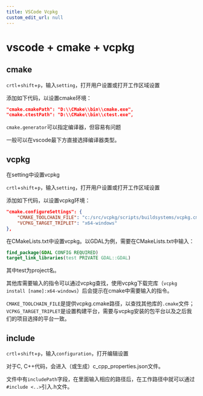```yaml
---
title: VSCode Vcpkg 
custom_edit_url: null
---
```


# vscode + cmake + vcpkg

## cmake

`crtl`+`shift`+`p`，输入`setting`，打开用户设置或打开工作区域设置

添加如下代码，以设置cmake环境：

```json
"cmake.cmakePath": "D:\\CMake\\bin\\cmake.exe",
"cmake.ctestPath": "D:\\CMake\\bin\\ctest.exe",
```

`cmake.generator`可以指定编译器，但容易有问题

一般可以在vscode最下方直接选择编译器类型。

## vcpkg

在setting中设置vcpkg

`crtl`+`shift`+`p`，输入`setting`，打开用户设置或打开工作区域设置

添加如下代码，以设置vcpkg环境：

```json
"cmake.configureSettings": {
    "CMAKE_TOOLCHAIN_FILE": "c:/src/vcpkg/scripts/buildsystems/vcpkg.cmake",
    "VCPKG_TARGET_TRIPLET": "x64-windows"
},
```

在CMakeLists.txt中设置vcpkg。以GDAL为例，需要在CMakeLists.txt中输入：

```cmake
find_package(GDAL CONFIG REQUIRED)
target_link_libraries(test PRIVATE GDAL::GDAL)
```

其中test为project名。

其他库需要输入的指令可以通过vcpkg查找，使用vcpkg下载完库（`vcpkg install [name]:x64-windows`）后会提示在cmake中需要输入的指令。


`CMAKE_TOOLCHAIN_FILE`是提供vcpkg.cmake路径，以查找其他库的`.cmake`文件；`VCPKG_TARGET_TRIPLET`是设置构建平台，需要与vcpkg安装的包平台以及之后我们的项目选择的平台一致。

## include

`crtl`+`shift`+`p`，输入`configuration`，打开编辑设置

对于C, C++代码，会进入（或生成）c_cpp_properties.json文件。

文件中有`includePath`字段，在里面输入相应的路径后，在工作路径中就可以通过`#include <..>`引入.h文件。
